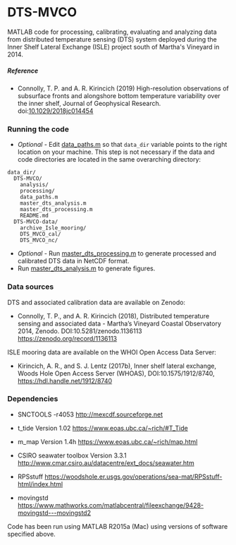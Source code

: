 # DTS-MVCO

MATLAB code for processing, calibrating, evaluating and analyzing data from distributed temperature sensing (DTS) system deployed during the Inner Shelf Lateral Exchange (ISLE) project south of Martha's Vineyard in 2014.

##### Reference

* Connolly, T. P. and A. R. Kirincich (2019) High-resolution observations of subsurface fronts and alongshore bottom temperature variability over the inner shelf, Journal of Geophysical Research. doi:[10.1029/2018jc014454](https://agupubs.onlinelibrary.wiley.com/doi/10.1029/2018JC014454)

### Running the code
* *Optional* - Edit [data_paths.m](data_paths.m) so that `data_dir` variable points to the right location on your machine. This step is not necessary if the data and code directories are located in the same overarching directory:

```
data_dir/
  DTS-MVCO/
    analysis/
    processing/
    data_paths.m
    master_dts_analysis.m
    master_dts_processing.m
    README.md
  DTS-MVCO-data/
    archive_Isle_mooring/
    DTS_MVCO_cal/
    DTS_MVCO_nc/
```

* *Optional* - Run [master_dts_processing.m](master_dts_processing.m) to generate processed and calibrated DTS data in NetCDF format.
* Run [master_dts_analysis.m](master_dts_analysis.m) to generate figures.

### Data sources

DTS and associated calibration data are available on Zenodo:
* Connolly, T. P., and A. R. Kirincich (2018), Distributed temperature sensing and associated data - Martha’s Vineyard Coastal Observatory 2014, Zenodo. DOI:10.5281/zenodo.1136113 https://zenodo.org/record/1136113

ISLE mooring data are available on the WHOI Open Access Data Server:
* Kirincich, A. R., and S. J. Lentz (2017b), Inner shelf lateral exchange, Woods Hole Open Access Server (WHOAS), DOI:10.1575/1912/8740, https://hdl.handle.net/1912/8740


### Dependencies

* SNCTOOLS
-r4053
http://mexcdf.sourceforge.net

* t_tide
Version 1.02
https://www.eoas.ubc.ca/~rich/#T_Tide

* m_map
Version 1.4h
https://www.eoas.ubc.ca/~rich/map.html

* CSIRO seawater toolbox
Version 3.3.1
http://www.cmar.csiro.au/datacentre/ext_docs/seawater.htm

* RPSstuff
https://woodshole.er.usgs.gov/operations/sea-mat/RPSstuff-html/index.html

* movingstd
https://www.mathworks.com/matlabcentral/fileexchange/9428-movingstd---movingstd2

Code has been run using MATLAB R2015a (Mac) using versions of software specified above.
